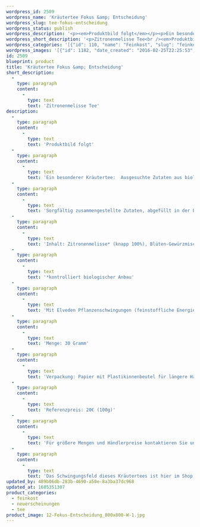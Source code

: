 ```yaml
---
wordpress_id: 2509
wordpress_name: 'Kräutertee Fokus &amp; Entscheidung'
wordpress_slug: tee-fokus-entscheidung
wordpress_status: publish
wordpress_description: '<p><em>Produktbild folgt</em></p><p>Ein besonderer Kräutertee:  Ausgesuchte Zutaten aus biologischem Anbau, achtsam und liebevoll in kleinen Auflagen gemischt und mit einem aktivierbaren Informationsfeld zu Fokus und Entscheidung versehen. Affirmation: " Ich bin fokussiert und entschieden"<br />Sorgfältig zusammengestellte Zutaten, abgefüllt in der Elveden-Waldküche im Süden Deutschlands. Ohne Zugabe von Geschmacksverstärkern, ohne Farbstoffe, vegan.</p><p>Inhalt: Zitronenmelisse* (knapp 100%), Blüten-Gewürzmischung* (unter 1%).<br /><em>*kontrolliert biologischer Anbau<br /></em>Mit Elveden Pflanzenschwingungen (feinstoffliche Energie) " Fokus &amp; Entscheidung".</p><p>Menge: 30 Gramm<br />Verpackung: Papier mit Plastikinnenbeutel für längere Haltbarkeit<br />Referenzpreis: 20€ (100g)</p><p>Für größere Mengen und Händlerpreise kontaktieren Sie uns bitte einfach direkt. <a href="mailto:info@elvedenverlag.de">info@elvedenverlag.de</a>.</p><p>Das Schwingungsfeld dieses Kräutertees ist hier im Shop auch erhältlich als <a href="https://my.feenbaum.de/produkt-kategorie/energiebilder/fotokarten/energetisierung-fotokarten/">Fotokarte</a>, <a href="https://my.feenbaum.de/produkt-kategorie/energiebilder/wandbilder/energetisierung/">Wandbild, </a><a href="https://my.feenbaum.de/produkt/energiekissen-fokus-entscheidung/">Kissen</a> und <a href="https://my.feenbaum.de/produkt-kategorie/energiesprays/energetisierung-energiesprays/">Energiespray</a></p><p><a href="https://my.feenbaum.de/anwendung-energiekissen/">Anwendungshinweise</a></p>'
wordpress_short_description: '<p>Zitronenmelisse Tee<br /><em>Produktbild folgt</em></p>'
wordpress_categories: '[{"id": 110, "name": "Feinkost", "slug": "feinkost"}, {"id": 66, "name": "Neuerscheinungen", "slug": "neuerscheinungen"}, {"id": 112, "name": "Tee", "slug": "tee"}]'
wordpress_images: '[{"id": 1182, "date_created": "2016-02-25T22:25:53", "date_created_gmt": "2016-02-25T20:25:53", "date_modified": "2016-02-25T22:25:53", "date_modified_gmt": "2016-02-25T20:25:53", "src": "https://my.feenbaum.de/wp-content/uploads/2016/02/12-Fokus-Entscheidung_800x800-W-1.jpg", "name": "12 Fokus-Entscheidung_800x800-W", "alt": ""}]'
id: 2509
blueprint: product
title: 'Kräutertee Fokus &amp; Entscheidung'
short_description:
  -
    type: paragraph
    content:
      -
        type: text
        text: 'Zitronenmelisse Tee'
description:
  -
    type: paragraph
    content:
      -
        type: text
        text: 'Produktbild folgt'
  -
    type: paragraph
    content:
      -
        type: text
        text: 'Ein besonderer Kräutertee:  Ausgesuchte Zutaten aus biologischem Anbau, achtsam und liebevoll in kleinen Auflagen gemischt und mit einem aktivierbaren Informationsfeld zu Fokus und Entscheidung versehen. Affirmation: " Ich bin fokussiert und entschieden"'
  -
    type: paragraph
    content:
      -
        type: text
        text: 'Sorgfältig zusammengestellte Zutaten, abgefüllt in der Elveden-Waldküche im Süden Deutschlands. Ohne Zugabe von Geschmacksverstärkern, ohne Farbstoffe, vegan.'
  -
    type: paragraph
    content:
      -
        type: text
        text: 'Inhalt: Zitronenmelisse* (knapp 100%), Blüten-Gewürzmischung* (unter 1%).'
  -
    type: paragraph
    content:
      -
        type: text
        text: '*kontrolliert biologischer Anbau'
  -
    type: paragraph
    content:
      -
        type: text
        text: 'Mit Elveden Pflanzenschwingungen (feinstoffliche Energie) " Fokus & Entscheidung".'
  -
    type: paragraph
    content:
      -
        type: text
        text: 'Menge: 30 Gramm'
  -
    type: paragraph
    content:
      -
        type: text
        text: 'Verpackung: Papier mit Plastikinnenbeutel für längere Haltbarkeit'
  -
    type: paragraph
    content:
      -
        type: text
        text: 'Referenzpreis: 20€ (100g)'
  -
    type: paragraph
    content:
      -
        type: text
        text: 'Für größere Mengen und Händlerpreise kontaktieren Sie uns bitte einfach direkt. info@elvedenverlag.de.'
  -
    type: paragraph
    content:
      -
        type: text
        text: 'Das Schwingungsfeld dieses Kräutertees ist hier im Shop auch erhältlich als Fotokarte, Wandbild, Kissen und Energiespray'
updated_by: 489b06db-283b-4690-a50e-8a3ba37dc968
updated_at: 1685351307
product_categories:
  - feinkost
  - neuerscheinungen
  - tee
product_image: 12-Fokus-Entscheidung_800x800-W-1.jpg
---
```

